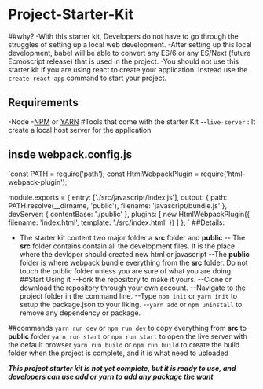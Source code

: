 # Project-Starter-Kit
##why?
-With this starter kit, Developers do not have to go through the struggles of setting up a local web development.
-After setting up this local development, babel will be able to convert any ES/6 or any ES/Next (future Ecmoscript release) that is used in the project. 
-You should not use this starter kit if you are using react to create your application. Instead use the `create-react-app` command to start your project.
## Requirements
-Node
-[NPM](https://www.npmjs.com) or [YARN](https://classic.yarnpkg.com/en/)
#Tools that come with the starter Kit
--`live-server` : It create a local host server for the application
<!-- ## inside the parkage.json -->

## insde webpack.config.js
`const PATH = require('path');
const HtmlWebpackPlugin = require('html-webpack-plugin');

module.exports = {
	 entry: ['./src/javascript/index.js'],
	 output: {
		 path: PATH.resolve(__dirname, 'public'),
		 filename: 'javascript/bundle.js'
	 },
	 devServer: {
		 contentBase: './public'
	 },
	 plugins: [
		 new HtmlWebpackPlugin({
			 filename: 'index.html',
			 template: './src/index.html'
		 })
	 ]
 };
`
##Details:
- The starter kit content two major folder a **src** folder and **public**
-- The **src** folder contains contain all the development files. It is the place where the devloper should created new html or javascript
--The **public** folder is where webpack bundle everything from the **src** folder. Do not touch the public folder unless you are sure of what you are doing. 
##Start Using it
--Fork the repository to make it yours.
--Clone or download the repository through your own account.
--Navigate to the project folder in the command line.
--Type `npm init` or `yarn init` to setup the package.json to your liking.
--`yarn add` or `npm uninstall` to remove any dependency or package.

##commands
`yarn run dev` or `npm run dev` to copy everything from **src** to **public** folder
`yarn run start` or `npm run start` to open the live server with the default browser
`yarn run build` or `npm run build` to create the build folder when the project is complete, and it is what need to uploaded

***This project starter kit is not yet complete, but it is ready to use, and developers can use add or yarn to add any package the want***